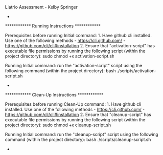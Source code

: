 Liatrio Assessment - Kelby Springer


-


************ Running Instructions ************

Prerequisites before running Initial command:
    1. Have github cli installed. Use one of the following methods
        - https://cli.github.com/
        - https://github.com/cli/cli#installation
    2. Ensure that "activation-script" has executable file permissions by running the following script (within the project directory):
        sudo chmod +x activation-script.sh

Running Initial command:
    run the "activation-script" script using the following command (within the project directory):
        bash ./scripts/activation-script.sh


-


************ Clean-Up Instructions ************

Prerequisites before running Clean-Up command:
    1. Have github cli installed. Use one of the following methods
        - https://cli.github.com/
        - https://github.com/cli/cli#installation
    2. Ensure that "cleanup-script" has executable file permissions by running the following script (within the project directory):
        sudo chmod +x cleanup-script.sh

Running Initial command:
    run the "cleanup-script" script using the following command (within the project directory):
        bash ./scripts/cleanup-script.sh


-